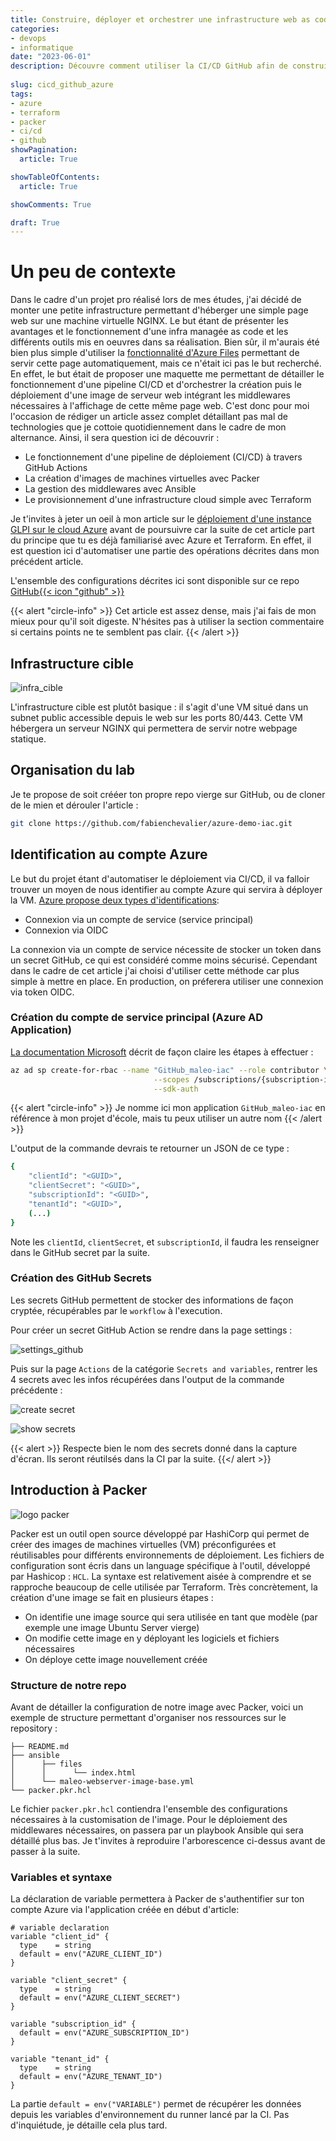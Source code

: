 ```yaml
---
title: Construire, déployer et orchestrer une infrastructure web as code sur Azure
categories:
- devops
- informatique
date: "2023-06-01"
description: Découvre comment utiliser la CI/CD GitHub afin de construire, déployer et orchestrer une infrastructure web sur le cloud Azure 
  
slug: cicd_github_azure
tags:
- azure
- terraform
- packer
- ci/cd
- github
showPagination:
  article: True

showTableOfContents:
  article: True

showComments: True

draft: True
---
```

# Un peu de contexte

Dans le cadre d'un projet pro réalisé lors de mes études, j'ai décidé de monter une petite infrastructure permettant
d'héberger une simple page web sur une machine virtuelle NGINX. Le but étant de présenter les avantages et le
fonctionnement d'une infra managée as code et les différents outils mis en oeuvres dans sa réalisation. Bien sûr, il
m'aurais été bien plus simple d'utiliser la 
[fonctionnalité d'Azure Files](https://learn.microsoft.com/en-us/azure/storage/blobs/storage-blob-static-website) 
permettant de servir cette page automatiquement, mais ce n'était ici pas le but recherché. En effet, le but était de
proposer une maquette me permettant de détailler le fonctionnement d'une pipeline CI/CD et d'orchestrer la
création puis le déploiement d'une image de serveur web intégrant les middlewares nécessaires à l'affichage de cette même
page web. C'est donc pour moi l'occasion de rédiger un article assez complet détaillant pas mal de technologies que je
cottoie quotidiennement dans le cadre de mon alternance. Ainsi, il sera question ici de découvrir :

- Le fonctionnement d'une pipeline de déploiement (CI/CD) à travers GitHub Actions
- La création d'images de machines virtuelles avec Packer
- La gestion des middlewares avec Ansible
- Le provisionnement d'une infrastructure cloud simple avec Terraform

Je t'invites à jeter un oeil à mon article sur le 
[déploiement d'une instance GLPI sur le cloud Azure](https://fchevalier.net/blog/informatique/azure-appservices-terraform/)
avant de poursuivre car la suite de cet article part du principe que tu es déjà familiarisé avec Azure et Terraform. En
effet, il est question ici d'automatiser une partie des opérations décrites dans mon précédent article.

L'ensemble des configurations décrites ici sont disponible sur ce repo [GitHub{{< icon "github" >}}](https://github.com/fabienchevalier/azure-demo-iac)

{{< alert "circle-info" >}}
Cet article est assez dense, mais j'ai fais de mon mieux pour qu'il soit digeste. N'hésites pas à utiliser la section commentaire si certains points ne te semblent pas clair.
{{< /alert >}}

## Infrastructure cible

![infra_cible](img/infra.drawio.png)

L'infrastructure cible est plutôt basique : il s'agit d'une VM situé dans un subnet public accessible depuis le web
sur les ports 80/443. Cette VM hébergera un serveur NGINX qui permettera de servir notre webpage statique.

## Organisation du lab

Je te propose de soit crééer ton propre repo vierge sur GitHub, ou de cloner de le mien et dérouler l'article :

```bash
git clone https://github.com/fabienchevalier/azure-demo-iac.git
```


## Identification au compte Azure

Le but du projet étant d'automatiser le déploiement via CI/CD, il va falloir trouver un moyen de nous identifier au 
compte Azure qui servira à déployer la VM. 
[Azure propose deux types d'identifications](https://learn.microsoft.com/en-us/azure/developer/github/connect-from-azure?tabs=azure-cli%2Clinux):

- Connexion via un compte de service (service principal)
- Connexion via OIDC

La connexion via un compte de service nécessite de stocker un token dans un secret GitHub, ce qui
est considéré comme moins sécurisé. Cependant dans le cadre de cet article j'ai choisi d'utiliser cette méthode car plus
simple à mettre en place. En production, on préferera utiliser une connexion via token OIDC.

### Création du compte de service principal (Azure AD Application)

[La documentation Microsoft](https://learn.microsoft.com/en-us/azure/developer/github/connect-from-azure?tabs=azure-cli%2Clinux#use-the-azure-login-action-with-a-service-principal-secret)
décrit de façon claire les étapes à effectuer :

```bash
az ad sp create-for-rbac --name "GitHub_maleo-iac" --role contributor \
                                --scopes /subscriptions/{subscription-id}/resourceGroups/{resource-group} \
                                --sdk-auth
```
{{< alert "circle-info" >}}
Je nomme ici mon application `GitHub_maleo-iac` en référence à mon projet d'école, mais tu peux utiliser un autre nom
{{< /alert >}}

L'output de la commande devrais te retourner un JSON de ce type : 

```bash
{
    "clientId": "<GUID>",
    "clientSecret": "<GUID>",
    "subscriptionId": "<GUID>",
    "tenantId": "<GUID>",
    (...)
}
```

Note les `clientId`, `clientSecret`, et `subscriptionId`, il faudra les renseigner dans le GitHub secret par la suite.

### Création des GitHub Secrets

Les secrets GitHub permettent de stocker des informations de façon cryptée, récupérables par le `workflow` à l'execution. 

Pour créer un secret GitHub Action se rendre dans la page settings : 

![settings_github](img/settings-github.png)

Puis sur la page `Actions` de la catégorie `Secrets and variables`, rentrer les 4 secrets avec les infos récupérées dans
l'output de la commande précédente :

![create secret](img/secrets-github.png)

![show secrets](img/secrets-github-2.png)

{{< alert >}}
Respecte bien le nom des secrets donné dans la capture d'écran. Ils seront réutilsés dans la CI par la suite.
{{</ alert >}}

## Introduction à Packer

![logo packer](img/logo-packer.svg)

Packer est un outil open source développé par HashiCorp qui permet de créer des images de machines virtuelles (VM) 
préconfigurées et réutilisables pour différents environnements de déploiement. Les fichiers de configuration sont écris
dans un language spécifique à l'outil, développé par Hashicop : `HCL`. La syntaxe est relativement aisée à comprendre
et se rapproche beaucoup de celle utilisée par Terraform. Très concrètement, la création d'une image se fait en 
plusieurs étapes : 

- On identifie une image source qui sera utilisée en tant que modèle (par exemple une image Ubuntu Server vierge)
- On modifie cette image en y déployant les logiciels et fichiers nécessaires
- On déploye cette image nouvellement créée

### Structure de notre repo

Avant de détailler la configuration de notre image avec Packer, voici un exemple de structure permettant d'organiser 
nos ressources sur le repository : 

```
├── README.md
├── ansible
│      ├── files
│      │      └── index.html
│      └── maleo-webserver-image-base.yml
└── packer.pkr.hcl
```

Le fichier `packer.pkr.hcl` contiendra l'ensemble des configurations nécessaires à la customisation de l'image. Pour 
le déploiement des middlewares nécessaires, on passera par un playbook Ansible qui sera détaillé plus bas. Je t'invites
à reproduire l'arborescence ci-dessus avant de passer à la suite.

### Variables et syntaxe

La déclaration de variable permettera à Packer de s'authentifier sur ton compte Azure via l'application créée en début 
d'article:

```hcl
# variable declaration
variable "client_id" {
  type    = string
  default = env("AZURE_CLIENT_ID")
}

variable "client_secret" {
  type    = string
  default = env("AZURE_CLIENT_SECRET")
}

variable "subscription_id" {
  default = env("AZURE_SUBSCRIPTION_ID")
}

variable "tenant_id" {
  type    = string
  default = env("AZURE_TENANT_ID")
}
```

La partie `default = env("VARIABLE")` permet de récupérer les données depuis les variables d'environnement du runner 
lancé par la CI. Pas d'inquiétude, je détaille cela plus tard.














